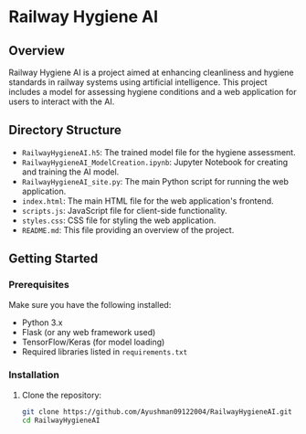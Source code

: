 # Railway Hygiene AI

## Overview

Railway Hygiene AI is a project aimed at enhancing cleanliness and hygiene standards in railway systems using artificial intelligence. This project includes a model for assessing hygiene conditions and a web application for users to interact with the AI.

## Directory Structure

- `RailwayHygieneAI.h5`: The trained model file for the hygiene assessment.
- `RailwayHygieneAI_ModelCreation.ipynb`: Jupyter Notebook for creating and training the AI model.
- `RailwayHygieneAI_site.py`: The main Python script for running the web application.
- `index.html`: The main HTML file for the web application's frontend.
- `scripts.js`: JavaScript file for client-side functionality.
- `styles.css`: CSS file for styling the web application.
- `README.md`: This file providing an overview of the project.

## Getting Started

### Prerequisites

Make sure you have the following installed:

- Python 3.x
- Flask (or any web framework used)
- TensorFlow/Keras (for model loading)
- Required libraries listed in `requirements.txt`

### Installation

1. Clone the repository:

   ```bash
   git clone https://github.com/Ayushman09122004/RailwayHygieneAI.git
   cd RailwayHygieneAI
